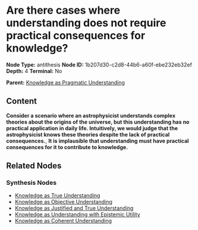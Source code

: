 # Are there cases where understanding does not require practical consequences for knowledge?

**Node Type:** antithesis
**Node ID:** 1b207d30-c2d8-44b6-a60f-ebe232eb32ef
**Depth:** 4
**Terminal:** No

**Parent:** [Knowledge as Pragmatic Understanding](knowledge-as-pragmatic-understanding-synthesis-96f6bba0-7d61-4cc6-9c08-dd0447cc93bb.md)

## Content

**Consider a scenario where an astrophysicist understands complex theories about the origins of the universe, but this understanding has no practical application in daily life. Intuitively, we would judge that the astrophysicist knows these theories despite the lack of practical consequences.**, **It is implausible that understanding must have practical consequences for it to contribute to knowledge.**

## Related Nodes

### Synthesis Nodes

- [Knowledge as True Understanding](knowledge-as-true-understanding-synthesis-6194ab68-8d89-44ca-a4f0-f98e399ecdf2.md)
- [Knowledge as Objective Understanding](knowledge-as-objective-understanding-synthesis-f80cc804-97c3-4fe2-94e8-e7e3670ff340.md)
- [Knowledge as Justified and True Understanding](knowledge-as-justified-and-true-understanding-synthesis-2120ea87-e38b-4f2d-84a1-1d5c33ca765e.md)
- [Knowledge as Understanding with Epistemic Utility](knowledge-as-understanding-with-epistemic-utility-synthesis-c72bd0e6-0695-48b7-b2a3-79a19b169ea8.md)
- [Knowledge as Coherent Understanding](knowledge-as-coherent-understanding-synthesis-1d3108f0-a3bf-4db6-ad86-50ae85207a64.md)
